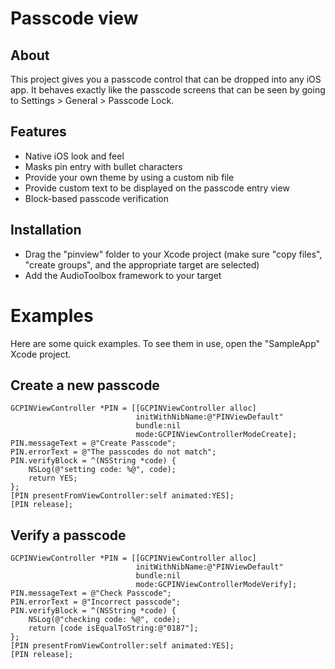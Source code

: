 # Passcode view

## About

This project gives you a passcode control that can be dropped into any iOS app. It behaves exactly like the passcode screens that can be seen by going to Settings > General > Passcode Lock.

## Features

- Native iOS look and feel
- Masks pin entry with bullet characters
- Provide your own theme by using a custom nib file
- Provide custom text to be displayed on the passcode entry view
- Block-based passcode verification

## Installation

- Drag the "pinview" folder to your Xcode project (make sure "copy files", "create groups", and the appropriate target are selected)
- Add the AudioToolbox framework to your target

# Examples

Here are some quick examples. To see them in use, open the "SampleApp" Xcode project.

## Create a new passcode

````objc
GCPINViewController *PIN = [[GCPINViewController alloc]
                            initWithNibName:@"PINViewDefault"
                            bundle:nil
                            mode:GCPINViewControllerModeCreate];
PIN.messageText = @"Create Passcode";
PIN.errorText = @"The passcodes do not match";
PIN.verifyBlock = ^(NSString *code) {
    NSLog(@"setting code: %@", code);
    return YES;
};
[PIN presentFromViewController:self animated:YES];
[PIN release];
````

## Verify a passcode

````objc
GCPINViewController *PIN = [[GCPINViewController alloc]
                            initWithNibName:@"PINViewDefault"
                            bundle:nil
                            mode:GCPINViewControllerModeVerify];
PIN.messageText = @"Check Passcode";
PIN.errorText = @"Incorrect passcode";
PIN.verifyBlock = ^(NSString *code) {
    NSLog(@"checking code: %@", code);
    return [code isEqualToString:@"0187"];
};
[PIN presentFromViewController:self animated:YES];
[PIN release];
````
